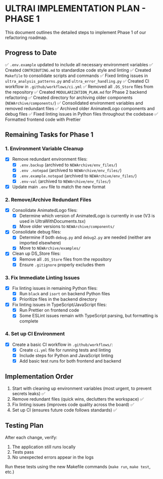 # ULTRAI IMPLEMENTATION PLAN - PHASE 1

This document outlines the detailed steps to implement Phase 1 of our refactoring roadmap.

## Progress to Date

✅ `.env.example` updated to include all necessary environment variables
✅ Created `CONTRIBUTING.md` to standardize code style and linting
✅ Created `Makefile` to consolidate scripts and commands
✅ Fixed linting issues in `ultra_analysis_patterns.py` and `ultra_error_handling.py`
✅ Created CI workflow in `.github/workflows/ci.yml`
✅ Removed all `.DS_Store` files from the repository
✅ Created `MODULARIZATION_PLAN.md` for Phase 2 backend refactoring
✅ Created directory for archiving older components (`NEWArchive/components/`)
✅ Consolidated environment variables and removed redundant files
✅ Archived older AnimatedLogo components and debug files
✅ Fixed linting issues in Python files throughout the codebase
✅ Formatted frontend code with Prettier

## Remaining Tasks for Phase 1

### 1. Environment Variable Cleanup

- [x] Remove redundant environment files:
  - [x] `.env.backup` (archived to `NEWArchive/env_files/`)
  - [x] `.env .notepad` (archived to `NEWArchive/env_files/`)
  - [x] `.env.example.notepad` (archived to `NEWArchive/env_files/`)
  - [x] `.env-val` (archived to `NEWArchive/env_files/`)

- [x] Update main `.env` file to match the new format

### 2. Remove/Archive Redundant Files

- [x] Consolidate AnimatedLogo files:
  - [x] Determine which version of AnimatedLogo is currently in use (V3 is used in UltraWithDocuments.tsx)
  - [x] Move older versions to `NEWArchive/components/`

- [x] Consolidate debug files:
  - [x] Determine if both `debug.py` and `debug2.py` are needed (neither are imported elsewhere)
  - [x] Move to `NEWArchive/examples/`

- [x] Clean up DS_Store files:
  - [x] Remove all `.DS_Store` files from the repository
  - [x] Ensure `.gitignore` properly excludes them

### 3. Fix Immediate Linting Issues

- [x] Fix linting issues in remaining Python files:
  - [x] Run `black` and `isort` on backend Python files
  - [x] Prioritize files in the backend directory

- [x] Fix linting issues in TypeScript/JavaScript files:
  - [x] Run Prettier on frontend code
  - [x] Some ESLint issues remain with TypeScript parsing, but formatting is complete

### 4. Set up CI Environment

- [x] Create a basic CI workflow in `.github/workflows/`:
  - [x] Create `ci.yml` file for running tests and linting
  - [x] Include steps for Python and JavaScript linting
  - [x] Add basic test runs for both frontend and backend

## Implementation Order

1. Start with cleaning up environment variables (most urgent, to prevent secrets leaks) ✅
2. Remove redundant files (quick wins, declutters the workspace) ✅
3. Fix linting issues (improves code quality across the board) ✅
4. Set up CI (ensures future code follows standards) ✅

## Testing Plan

After each change, verify:

1. The application still runs locally
2. Tests pass
3. No unexpected errors appear in the logs

Run these tests using the new Makefile commands (`make run`, `make test`, etc.)
